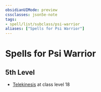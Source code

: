 ```yaml
---
obsidianUIMode: preview
cssclasses: json5e-note
tags:
- spell/list/subclass/psi-warrior
aliases: ["Spells for Psi Warrior"]
---
```

# Spells for Psi Warrior

## 5th Level

- [Telekinesis](telekinesis "PHB") at class level 18